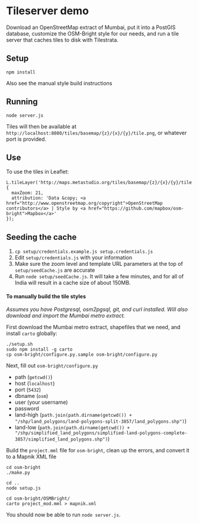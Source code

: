 # Tileserver demo

Download an OpenStreetMap extract of Mumbai, put it into a PostGIS database, customize the OSM-Bright style
for our needs, and run a tile server that caches tiles to disk with Tilestrata.

## Setup
````
npm install
````

Also see the manual style build instructions

## Running
````
node server.js
````

Tiles will then be available at `http://localhost:8080/tiles/basemap/{z}/{x}/{y}/tile.png`, or whatever port is provided.

## Use
To use the tiles in Leaflet:
````
L.tileLayer('http://maps.metastudio.org/tiles/basemap/{z}/{x}/{y}/tile.png', {
  maxZoom: 21,
  attribution: 'Data &copy; <a href="http://www.openstreetmap.org/copyright">OpenStreetMap contributors</a> | Style by <a href="https://github.com/mapbox/osm-bright">Mapbox</a>'
});

````

## Seeding the cache
1. `cp setup/credentials.example.js setup.credentials.js`
2. Edit `setup/credentials.js` with your information
3. Make sure the zoom level and template URL parameters at the top of `setup/seedCache.js` are accurate
4. Run `node setup/seedCache.js`. It will take a few minutes, and for all of India will result in a cache size of about 150MB.


#### To manually build the tile styles

*Assumes you have Postgresql, osm2pgsql, git, and curl installed. Will also download and import the
Mumbai metro extract.*

First download the Mumbai metro extract, shapefiles that we need, and install `carto` globally:
````
./setup.sh
sudo npm install -g carto
cp osm-bright/configure.py.sample osm-bright/configure.py
````


Next, fill out `osm-bright/configure.py`
  - path (`getcwd()`)
  - host (`localhost`)
  - port (`5432`)
  - dbname (`osm`)
  - user (your username)
  - password
  - land-high (`path.join(path.dirname(getcwd()) + "/shp/land_polygons/land-polygons-split-3857/land_polygons.shp")`)
  - land-low (`path.join(path.dirname(getcwd()) + "/shp/simplified_land_polygons/simplified-land-polygons-complete-3857/simplified_land_polygons.shp")`)


Build the `project.mml` file for `osm-bright`, clean up the errors, and convert it to a Mapnik XML file
````
cd osm-bright
./make.py

cd ..
node setup.js

cd osm-bright/OSMBright/
carto project_mod.mml > mapnik.xml
````

You should now be able to run `node server.js`.
